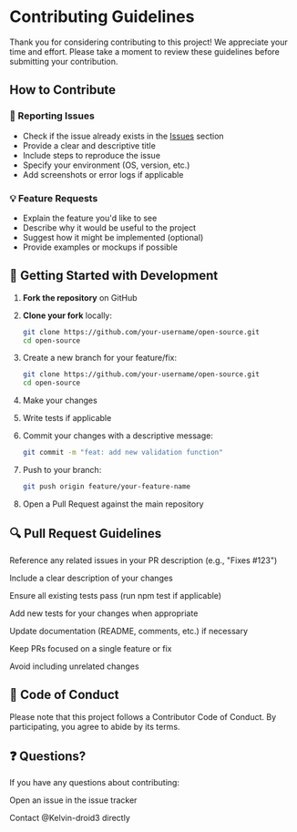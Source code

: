 # Contributing Guidelines

Thank you for considering contributing to this project! We appreciate your time and effort. Please take a moment to review these guidelines before submitting your contribution.

## How to Contribute

### 🐛 Reporting Issues
- Check if the issue already exists in the [Issues](https://github.com/Kelvin-droid3/open-source/issues) section
- Provide a clear and descriptive title
- Include steps to reproduce the issue
- Specify your environment (OS, version, etc.)
- Add screenshots or error logs if applicable

### 💡 Feature Requests
- Explain the feature you'd like to see
- Describe why it would be useful to the project
- Suggest how it might be implemented (optional)
- Provide examples or mockups if possible

## 🚀 Getting Started with Development

1. **Fork the repository** on GitHub
2. **Clone your fork** locally:
   ```bash
   git clone https://github.com/your-username/open-source.git
   cd open-source
3. Create a new branch for your feature/fix:

   ```bash
   git clone https://github.com/your-username/open-source.git
   cd open-source
   
4. Make your changes

5. Write tests if applicable

6. Commit your changes with a descriptive message:

   ```bash
   git commit -m "feat: add new validation function"
   
7. Push to your branch:

   ```bash
   git push origin feature/your-feature-name
   
9. Open a Pull Request against the main repository

## 🔍 Pull Request Guidelines
Reference any related issues in your PR description (e.g., "Fixes #123")

Include a clear description of your changes

Ensure all existing tests pass (run npm test if applicable)

Add new tests for your changes when appropriate

Update documentation (README, comments, etc.) if necessary

Keep PRs focused on a single feature or fix

Avoid including unrelated changes

## 📜 Code of Conduct
Please note that this project follows a Contributor Code of Conduct. By participating, you agree to abide by its terms.

## ❓ Questions?
If you have any questions about contributing:

Open an issue in the issue tracker

Contact @Kelvin-droid3 directly

